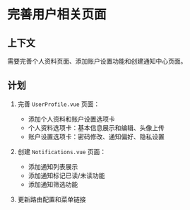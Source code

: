 # 完善用户相关页面

## 上下文
需要完善个人资料页面、添加账户设置功能和创建通知中心页面。

## 计划
1. 完善 `UserProfile.vue` 页面：
   - 添加个人资料和账户设置选项卡
   - 个人资料选项卡：基本信息展示和编辑、头像上传
   - 账户设置选项卡：密码修改、通知偏好、隐私设置

2. 创建 `Notifications.vue` 页面：
   - 添加通知列表展示
   - 添加通知标记已读/未读功能
   - 添加通知筛选功能

3. 更新路由配置和菜单链接 